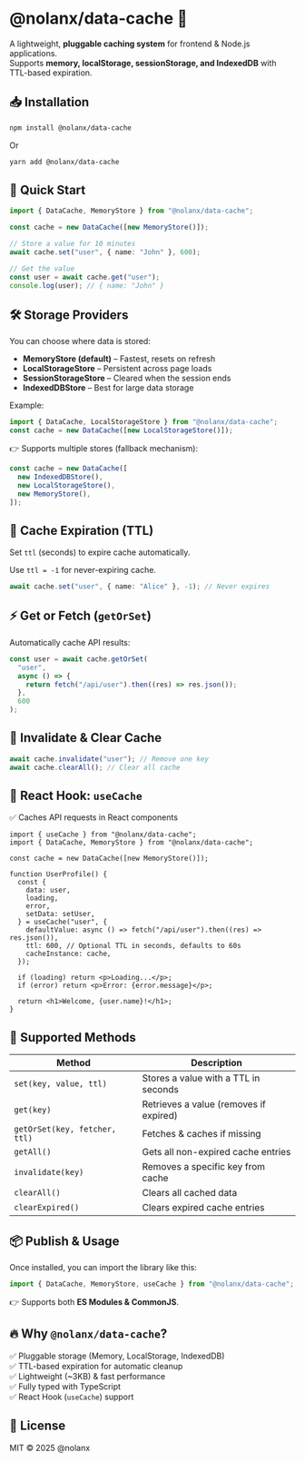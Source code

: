 # @nolanx/data-cache 🚀

A lightweight, **pluggable caching system** for frontend & Node.js applications.  
Supports **memory, localStorage, sessionStorage, and IndexedDB** with TTL-based expiration.

## 📥 Installation

```sh
npm install @nolanx/data-cache
```

Or

```sh
yarn add @nolanx/data-cache
```

## 🚀 Quick Start

```ts
import { DataCache, MemoryStore } from "@nolanx/data-cache";

const cache = new DataCache([new MemoryStore()]);

// Store a value for 10 minutes
await cache.set("user", { name: "John" }, 600);

// Get the value
const user = await cache.get("user");
console.log(user); // { name: "John" }
```

## 🛠 Storage Providers

You can choose where data is stored:

- **MemoryStore (default)** – Fastest, resets on refresh
- **LocalStorageStore** – Persistent across page loads
- **SessionStorageStore** – Cleared when the session ends
- **IndexedDBStore** – Best for large data storage

Example:

```ts
import { DataCache, LocalStorageStore } from "@nolanx/data-cache";
const cache = new DataCache([new LocalStorageStore()]);
```

👉 Supports multiple stores (fallback mechanism):

```ts
const cache = new DataCache([
  new IndexedDBStore(),
  new LocalStorageStore(),
  new MemoryStore(),
]);
```

## 🔄 Cache Expiration (TTL)

Set `ttl` (seconds) to expire cache automatically.

Use `ttl = -1` for never-expiring cache.

```ts
await cache.set("user", { name: "Alice" }, -1); // Never expires
```

## ⚡ Get or Fetch (`getOrSet`)

Automatically cache API results:

```ts
const user = await cache.getOrSet(
  "user",
  async () => {
    return fetch("/api/user").then((res) => res.json());
  },
  600
);
```

## 🧹 Invalidate & Clear Cache

```ts
await cache.invalidate("user"); // Remove one key
await cache.clearAll(); // Clear all cache
```

## 🎯 React Hook: `useCache`

✅ Caches API requests in React components

```tsx
import { useCache } from "@nolanx/data-cache";
import { DataCache, MemoryStore } from "@nolanx/data-cache";

const cache = new DataCache([new MemoryStore()]);

function UserProfile() {
  const {
    data: user,
    loading,
    error,
    setData: setUser,
  } = useCache("user", {
    defaultValue: async () => fetch("/api/user").then((res) => res.json()),
    ttl: 600, // Optional TTL in seconds, defaults to 60s
    cacheInstance: cache,
  });

  if (loading) return <p>Loading...</p>;
  if (error) return <p>Error: {error.message}</p>;

  return <h1>Welcome, {user.name}!</h1>;
}
```

## 📜 Supported Methods

| Method                        | Description                            |
| ----------------------------- | -------------------------------------- |
| `set(key, value, ttl)`        | Stores a value with a TTL in seconds   |
| `get(key)`                    | Retrieves a value (removes if expired) |
| `getOrSet(key, fetcher, ttl)` | Fetches & caches if missing            |
| `getAll()`                    | Gets all non-expired cache entries     |
| `invalidate(key)`             | Removes a specific key from cache      |
| `clearAll()`                  | Clears all cached data                 |
| `clearExpired()`             | Clears expired cache entries            |

## 📦 Publish & Usage

Once installed, you can import the library like this:

```ts
import { DataCache, MemoryStore, useCache } from "@nolanx/data-cache";
```

👉 Supports both **ES Modules & CommonJS**.

## 🔥 Why `@nolanx/data-cache`?

✅ Pluggable storage (Memory, LocalStorage, IndexedDB)  
✅ TTL-based expiration for automatic cleanup  
✅ Lightweight (~3KB) & fast performance  
✅ Fully typed with TypeScript  
✅ React Hook (`useCache`) support

## 📜 License

MIT © 2025 @nolanx
